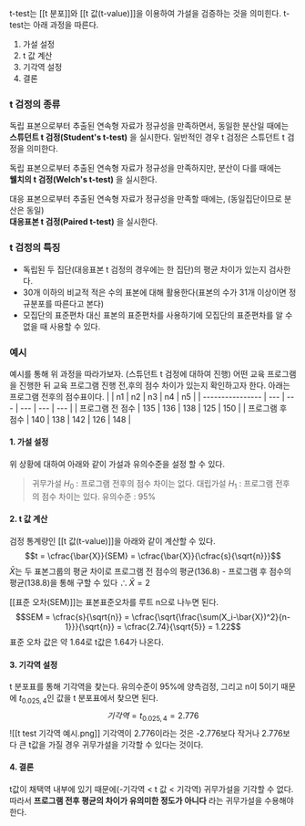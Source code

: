 t-test는 [[t 분포]]와 [[t 값(t-value)]]을 이용하여 가설을 검증하는 것을 의미힌다. t-test는 아래 과정을 따른다.

1. 가설 설정
2. t 값 계산
4. 기각역 설정
5. 결론

### t 검정의 종류
독립 표본으로부터 추출된 연속형 자료가 정규성을 만족하면서, 동일한 분산일 때에는  
**스튜던트 t 검정(Student's t-test)** 을 실시한다. 일반적인 경우 t 검정은 스튜던트 t 검정을 의미한다.

독립 표본으로부터 추출된 연속형 자료가 정규성을 만족하지만, 분산이 다를 때에는  
**웰치의 t 검정(Welch's t-test)** 을 실시한다.

대응 표본으로부터 추출된 연속형 자료가 정규성을 만족할 때에는, (동일집단이므로 분산은 동일)  
**대응표본 t 검정(Paired t-test)** 을 실시한다.

### t 검정의 특징
* 독립된 두 집단(대응표본 t 검정의 경우에는 한 집단)의 평균 차이가 있는지 검사한다.
* 30개 이하의 비교적 적은 수의 표본에 대해 활용한다(표본의 수가 31개 이상이면 정규분포를 따른다고 본다)
* 모집단의 표준편차 대신 표본의 표준편차를 사용하기에 모집단의 표준편차를 알 수 없을 때 사용할 수 있다.

### 예시
예시를 통해 위 과정을 따라가보자. (스튜던트 t 검정에 대하여 진행)
어떤 교육 프로그램을 진행한 뒤 교육 프로그램 진행 전,후의 점수 차이가 있는지 확인하고자 한다. 아래는 프로그램 전후의 점수표이다.
|                  | n1  | n2  | n3  | n4  | n5  |
| ---------------- | --- | --- | --- | --- | --- |
| 프로그램 전 점수 | 135 | 136 | 138 | 125 | 150 |
| 프로그램 후 점수 | 140 | 138 | 142 | 126 | 148    |

#### 1. 가설 설정
위 상황에 대하여 아래와 같이 가설과 유의수준을 설정 할 수 있다.

> 귀무가설 $H_0$ : 프로그램 전후의 점수 차이는 없다.
> 대립가설 $H_1$ : 프로그램 전후의 점수 차이는 있다.
> 유의수준 : 95% 


#### 2. t 값 계산
검정 통계량인 [[t 값(t-value)]]을 아래와 같이 계산할 수 있다.
$$t = \cfrac{\bar{X}}{SEM} = \cfrac{\bar{X}}{\cfrac{s}{\sqrt{n}}}$$
$\bar{X}$는 두 표본그룹의 평균 차이로 프로그램 전 점수의 평균(136.8) - 프로그램 후 점수의 평균(138.8)을 통해 구할 수 있다 $\therefore \bar{X} = 2$

[[표준 오차(SEM)]]는 표본표준오차를 루트 n으로 나누면 된다.
$$SEM = \cfrac{s}{\sqrt{n}} = \cfrac{\sqrt{\frac{\sum(X_i-\bar{X})^2}{n-1}}}{\sqrt{n}} = \cfrac{2.74}{\sqrt{5}} = 1.22$$
표준 오차 값은 약 1.64로 t값은 1.64가 나온다. 


#### 3. 기각역 설정
t 분포표를 통해 기각역을 찾는다. 유의수준이 95%에 양측검정, 그리고 n이 5이기 때문에 $t_{0.025, 4}$인 값을 t 분포표에서 찾으면 된다. 
$$기각역 = t_{0.025, 4} = 2.776$$
![[t test 기각역 예시.png]]
기각역이 2.776이라는 것은 -2.776보다 작거나 2.776보다 큰 t값을 가질 경우 귀무가설을 기각할 수 있다는 것이다.


#### 4. 결론
t값이 채택역 내부에 있기 때문에(-기각역 < t 값 < 기각역) 귀무가설을 기각할 수 없다. 따라서 **프로그램 전후 평균의 차이가 유의미한 정도가 아니다** 라는 귀무가설을 수용해야 한다.